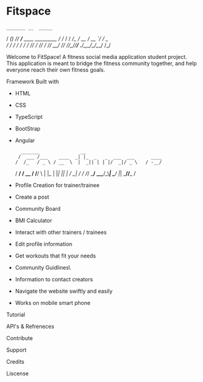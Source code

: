 # Fitspace

    _______ __  _____                     
   / ____(_) /_/ ___/____  ____ _________ 
  / /_  / / __/\__ \/ __ \/ __ `/ ___/ _ \
 / __/ / / /_ ___/ / /_/ / /_/ / /__/  __/
/_/   /_/\__//____/ .___/\__,_/\___/\___/ 
                 /_/                      

Welcome to FitSpace! A fitness social media application student project. 
This application is meant to bridge the fitness community together, and help everyone reach their own fitness goals.


Framework
Built with
- HTML
- CSS
- TypeScript
- BootStrap
- Angular

        _______               __
       /  ___ /___    ____  _| |_  _   _  ___  ___      ____
      /  /_   / _ \ / __  \  |  _|| | | |/  _|/ _ \   / -__/ 
     /  __/  /  __ / /__/  \ | |_ | |_| || | /  __|_ /  /
    /_/      \___/ \__,__/\_\\___| \___/ |_| \___//___ /

- Profile Creation for trainer/trainee 
- Create a post
- Community Board
- BMI Calculator
- Interact with other trainers / trainees
- Edit profile information
- Get workouts that fit your needs
- Community Guidlines\
- Information to contact creators
- Navigate the website swiftly and easily
- Works on mobile smart phone


Tutorial

API's & Refreneces

Contribute

Support

Credits

Liscense